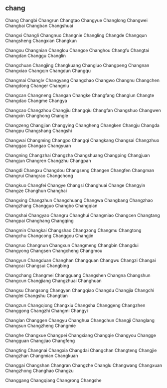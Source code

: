 chang
---

Chang Changbi Changrun Changtao Changyue Changlong Changwei Changbai Changban Changshuai

Changxi Changli Changnuo Changnie Changling Changde Changqun Changsheng Changxian Changkun

Changou Changnian Changlou Changce Changhou Changfu Changtai Changdan Changgu Changlin

Changchuan Changjing Changkuang Changluo Changpeng Changnan Changxiao Changqin Changdun Changqu

Changmai Changlv Changyang Changchao Changwo Changnu Changchen Changdong Changer Changniu

Changcan Changneng Changan Changke Changfang Changlun Changte Changdao Changme Changya

Changcao Changzhou Changjiu Changqiu Changfan Changshuo Changwen Changxin Changhong Changle

Changzeng Changjian Changying Changheng Changken Changju Changda Changpu Changshang Changshi

Changwai Changming Changpo Changqi Changkang Changsai Changzhuo Changgao Changao Changyuan

Changning Changzhai Changzha Changshuang Changping Changjuan Changjun Changren Changzhu Changpan

Changdi Changxu Changdou Changseng Changen Changfen Changman Changrui Changrao Changchong

Changkuo Changfei Changye Changsi Changhuai Change Changyin Changze Changhun Changhai

Changxing Changzhun Changchuang Changwa Changbang Changzhao Changzhang Changguo Changbo   Changqian

Changshai Changyao Changru Changhui Changmiao Changcen Changtang Changpai Changhang Changqing

Changmin Changkai Changshao Changzong Changmu Changtong Changchu Changcong Changgou Changjin

Changruo Changnun Changxun Changmeng Changbin Changdui Changyong Changsen Changcheng Changmou

Changyun Changduan Changhan Changquan Changwu Changzi Changai Changcai Changsui Changbing

Changchang Changmei Changguang Changshen Changna Changshun Changcun Changjiang Changzhuai Changhuan

Changsu Changsong Changyan Changqiao Changdu Changjia Changchi Changlei Changshu Changtian

Changzun Changqiong Changxiu Changsha Changgeng Changzhen Changgong Changzhi Changmi Changyi

Changlan Changgen Changyu Changhua Changchun Changji Changlang Changsun Changzheng Changmie

Changhe Changxue Changpei Changxiang Changqie Changyou Changge Changguan Changjiao Changfeng

Changting Changnai Changxia Changdai Changchan Changteng Changjie Changzhan Changmian Changkuan

Changgai Changshan Changran Changzhe Changlu Changwang Changxuan Changzhong Changhao Changzu

Changgang Changqiang Changrong Changshe 